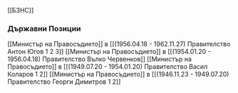 [[БЗНС]]

### Държавни Позиции
[[Министър на Правосъдието]] в [[(1956.04.18 - 1962.11.27) Правителство Антон Югов 1 2 3]]
[[Министър на Правосъдието]] в [[(1954.01.20 - 1956.04.18) Правителство Вълко Червенков]]
[[Министър на Правосъдието]] в [[(1949.07.20 - 1954.01.20) Правителство Васил Коларов 1 2]]
[[Министър на Правосъдието]] в [[(1946.11.23 - 1949.07.20) Правителство Георги Димитров 1 2]]